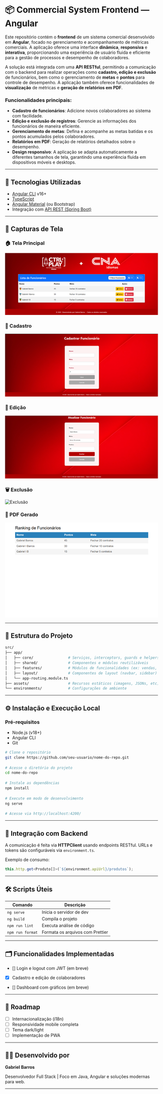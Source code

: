 
# 📦 Commercial System Frontend — Angular

Este repositório contém o **frontend** de um sistema comercial desenvolvido em **Angular**, focado no gerenciamento e acompanhamento de métricas comerciais. A aplicação oferece uma interface **dinâmica**, **responsiva** e **interativa**, proporcionando uma experiência de usuário fluida e eficiente para a gestão de processos e desempenho de colaboradores.

A solução está integrada com uma **API RESTful**, permitindo a comunicação com o backend para realizar operações como **cadastro, edição e exclusão** de funcionários, bem como o gerenciamento de **metas** e **pontos** para controle de desempenho. A aplicação também oferece funcionalidades de **visualização** de métricas e **geração de relatórios em PDF**.

### Funcionalidades principais:

- **Cadastro de funcionários**: Adicione novos colaboradores ao sistema com facilidade.
- **Edição e exclusão de registros**: Gerencie as informações dos funcionários de maneira eficiente.
- **Gerenciamento de metas**: Defina e acompanhe as metas batidas e os pontos acumulados pelos colaboradores.
- **Relatórios em PDF**: Geração de relatórios detalhados sobre o desempenho.
- **Design responsivo**: A aplicação se adapta automaticamente a diferentes tamanhos de tela, garantindo uma experiência fluida em dispositivos móveis e desktops.


---

## 🚀 Tecnologias Utilizadas

- [Angular CLI](https://angular.io/cli) v16+
- [TypeScript](https://www.typescriptlang.org/)
- [Angular Material](https://material.angular.io/) (ou Bootstrap)
- Integração com [API REST (Spring Boot)](https://spring.io/projects/spring-boot)

---

## 📸 Capturas de Tela

### 🏠 Tela Principal
![Tela Principal](/ranking-funcionarios/src/assets/telaPrincipal.png)

### 📌 Cadastro
![Cadastro](/ranking-funcionarios/src/assets/cadastro.png)

### 📝 Edição
![Edição](/ranking-funcionarios/src/assets/edição.png)

### 🗑️ Exclusão
![Exclusão](/ranking-funcionarios/src/assets/exclusão.png)

### 📄 PDF Gerado
![PDF Gerado](/ranking-funcionarios/src/assets/pdfGerado.png)



---
## 📁 Estrutura do Projeto

```bash
src/
├── app/
│   ├── core/                # Serviços, interceptors, guards e helpers
│   ├── shared/              # Componentes e módulos reutilizáveis
│   ├── features/            # Módulos de funcionalidades (ex: vendas, produtos, etc)
│   ├── layout/              # Componentes de layout (navbar, sidebar)
│   └── app-routing.module.ts
├── assets/                  # Recursos estáticos (imagens, JSONs, etc)
└── environments/            # Configurações de ambiente
```

---

## ⚙️ Instalação e Execução Local

### Pré-requisitos

- Node.js (v18+)
- Angular CLI
- Git

```bash
# Clone o repositório
git clone https://github.com/seu-usuario/nome-do-repo.git

# Acesse o diretório do projeto
cd nome-do-repo

# Instale as dependências
npm install

# Execute em modo de desenvolvimento
ng serve

# Acesse via http://localhost:4200/
```

---


## 📡 Integração com Backend

A comunicação é feita via **HTTPClient** usando endpoints RESTful. URLs e tokens são configuráveis via `environment.ts`.

Exemplo de consumo:

```typescript
this.http.get<Produto[]>(`${environment.apiUrl}/produtos`);
```


---

## 🛠️ Scripts Úteis

| Comando                  | Descrição                      |
|--------------------------|-------------------------------|
| `ng serve`               | Inicia o servidor de dev       |
| `ng build`               | Compila o projeto              |
| `npm run lint`           | Executa análise de código      |
| `npm run format`         | Formata os arquivos com Prettier |

---

## 🗂️ Funcionalidades Implementadas

- [] Login e logout com JWT (em breve)
- [x] Cadastro e edição de colaboradores
- [] Dashboard com gráficos (em breve)

---

## 📌 Roadmap

- [ ] Internacionalização (i18n)
- [ ] Responsividade mobile completa
- [ ] Tema dark/light
- [ ] Implementação de PWA

---

## 👨‍💻 Desenvolvido por

**Gabriel Barros**

Desenvolvedor Full Stack | Foco em Java, Angular e soluções modernas para web.

---
